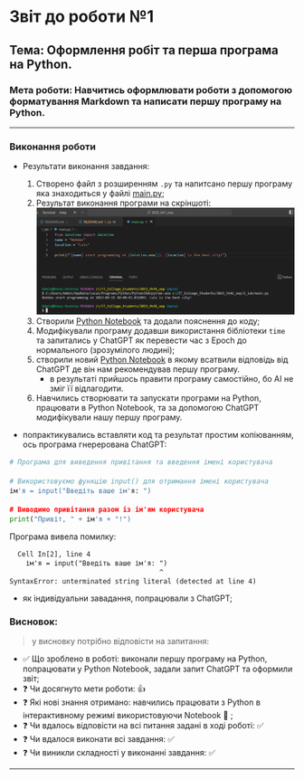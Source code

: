 # Звіт до роботи №1
## Тема: Оформлення робіт та перша програма на Python.
### Мета роботи: Навчитись оформлювати роботи з допомогою форматування Markdown та написати першу програму на Python.
---
### Виконання роботи
- Результати виконання завдання:
    1. Створено файл з розширенням `.py` та напитсано першу програму яка знаходиться у файлі [main.py](main.py);
    1. Результат виконання програми на скріншоті: ![alt](1.png)
    1. Створили [Python Notebook](nb.ipynb) та додали пояснення до коду;
    1. Модифікували програму додавши використання бібліотеки `time` та запитались у ChatGPT як перевести час з Еpoch до нормального (зрозумілого людині);
    1. створили новий [Python Notebook](ai.ipynb) в якому всатвили відповідь від ChatGPT де він нам рекомендував першу програму.
        - в результаті прийшось правити програму самостійно, бо АІ не зміг її відлагодити.
    1. Навчились створювати та запускати програми на Python, працювати в Python Notebook, та за допомогою ChatGPT модифікували нашу першу програму.

- попрактикувались вставляти код та результат простим копіюванням, ось програма гнерерована ChatGPT:
```python
# Програма для виведення привітання та введення імені користувача

# Використовуємо функцію input() для отримання імені користувача
ім'я = input("Введіть ваше ім'я: ")

# Виводимо привітання разом із ім'ям користувача
print("Привіт, " + ім'я + "!")
```
Програма вивела помилку:
```text
  Cell In[2], line 4
    ім'я = input("Введіть ваше ім'я: ")
                                     ^
SyntaxError: unterminated string literal (detected at line 4)
```

- як індивідуальни завадання, попрацювали з ChatGPT;

### Висновок: 
> у висновку потрібно відповісти на запитання:
- :white_check_mark: Що зроблено в роботі: виконали першу програму на Python, попрацювати у Python Notebook, задали запит ChatGPT та оформили звіт;
- :question: Чи досягнуто мети роботи: :+1:
- :question: Які нові знання отримано: навчились працювати з Python в інтерактивному режимі використовуючи Notebook :notebook: ;
- :question: Чи вдалось відповісти на всі питання задані в ході роботі: :white_check_mark:
- :question: Чи вдалося виконати всі завдання: :white_check_mark:
- :question: Чи виникли складності у виконанні завдання: :white_check_mark:
---